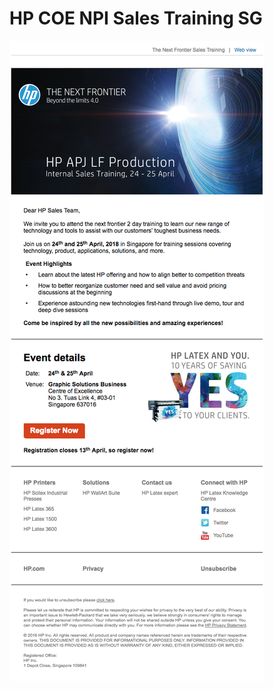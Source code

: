 # HP COE NPI Sales Training SG
![Preview](https://github.com/gbjack/COE-NPI-Sales-Training-SG/blob/master/images/preview-3.png)
